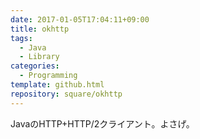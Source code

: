 ```yaml
---
date: 2017-01-05T17:04:11+09:00
title: okhttp
tags:
  - Java
  - Library
categories:
  - Programming
template: github.html
repository: square/okhttp
---
```

JavaのHTTP+HTTP/2クライアント。よさげ。
